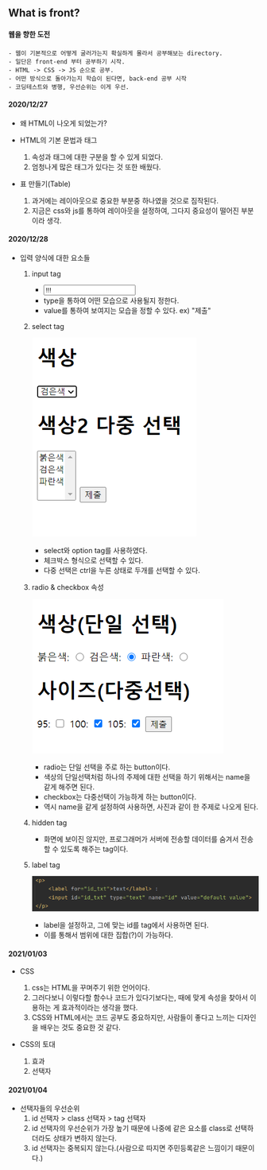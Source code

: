 ## What is front?

#### 웹을 향한 도전

    - 웹이 기본적으로 어떻게 굴러가는지 확실하게 몰라서 공부해보는 directory.
    - 일단은 front-end 부터 공부하기 시작.
    - HTML -> CSS -> JS 순으로 공부.
    - 어떤 방식으로 돌아가는지 학습이 된다면, back-end 공부 시작
    - 코딩테스트와 병행, 우선순위는 이게 우선.

#### 2020/12/27

- 왜 HTML이 나오게 되었는가?

- HTML의 기본 문법과 태그
    1. 속성과 태그에 대한 구분을 할 수 있게 되었다.
    2. 엄청나게 많은 태그가 있다는 것 또한 배웠다.
    
- 표 만들기(Table) 
    1. 과거에는 레이아웃으로 중요한 부분중 하나였을 것으로 짐작된다.
    2. 지금은 css와 js를 통하여 레이아웃을 설정하여, 그다지 중요성이 떨어진 부분이라 생각.
    

#### 2020/12/28

- 입력 양식에 대한 요소들
    1. input tag
        - <input type="???" value="!!!">
        - type을 통하여 어떤 모습으로 사용될지 정한다.
        - value를 통하여 보여지는 모습을 정할 수 있다. ex) "제출"
        
    2. select tag
    
        ![select tag](./img/select&option.PNG)
        - select와 option tag를 사용하였다.
        - 체크박스 형식으로 선택할 수 있다.
        - 다중 선택은 ctrl을 누른 상태로 두개를 선택할 수 있다.
        
    3. radio & checkbox 속성
        
        ![radio&checkbox 속성](./img/radio&checkbox.png)
        - radio는 단일 선택을 주로 하는 button이다.
        - 색상의 단일선택처럼 하나의 주제에 대한 선택을 하기 위해서는 name을 같게 해주면 된다.
        - checkbox는 다중선택이 가능하게 하는 button이다.
        - 역시 name을 같게 설정하여 사용하면, 사진과 같이 한 주제로 나오게 된다.
        
    4. hidden tag
        
        - 화면에 보이진 않지만, 프로그래머가 서버에 전송할 데이터를 숨겨서 전송할 수 있도록 해주는 tag이다.

    5. label tag
    
        ![label](./img/label.png)
        - label을 설정하고, 그에 맞는 id를 tag에서 사용하면 된다.
        - 이를 통해서 범위에 대한 집합(?)이 가능하다.


#### 2021/01/03

- CSS
    1. css는 HTML을 꾸며주기 위한 언어이다.
    2. 그러다보니 이렇다할 함수나 코드가 있다기보다는, 때에 맞게 속성을 찾아서 이용하는 게 효과적이라는 생각을 했다.
    3. CSS와 HTML에서는 코드 공부도 중요하지만, 사람들이 좋다고 느끼는 디자인을 배우는 것도 중요한 것 같다.
    
- CSS의 토대
    1. 효과
    2. 선택자
    
    
#### 2021/01/04

- 선택자들의 우선순위
    1. id 선택자 > class 선택자 > tag 선택자
    2. id 선택자의 우선순위가 가장 높기 때문에 나중에 같은 요소를 class로 선택하더라도 상태가 변하지 않는다.
    3. id 선택자는 중복되지 않는다.(사람으로 따지면 주민등록같은 느낌이기 때문이다.)
